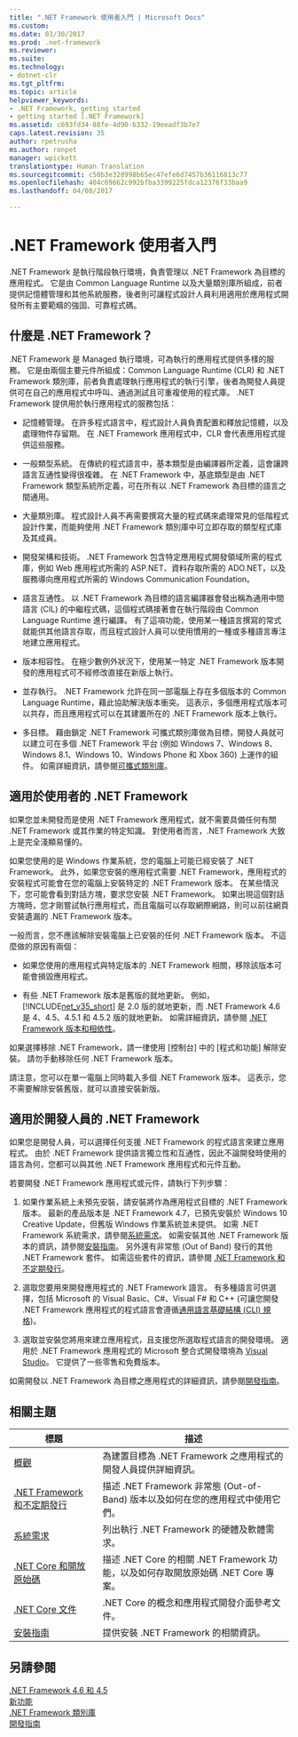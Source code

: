 ```yaml
---
title: ".NET Framework 使用者入門 | Microsoft Docs"
ms.custom: 
ms.date: 03/30/2017
ms.prod: .net-framework
ms.reviewer: 
ms.suite: 
ms.technology:
- dotnet-clr
ms.tgt_pltfrm: 
ms.topic: article
helpviewer_keywords:
- .NET Framework, getting started
- getting started [.NET Framework]
ms.assetid: c693fd34-88fe-4d90-b332-19eeadf3b7e7
caps.latest.revision: 35
author: rpetrusha
ms.author: ronpet
manager: wpickett
translationtype: Human Translation
ms.sourcegitcommit: c50b3e328998b65ec47efe6d7457b36116813c77
ms.openlocfilehash: 404c69662c992bfba3399225fdca12376f33baa9
ms.lasthandoff: 04/08/2017

---
```

# <a name="getting-started-with-the-net-framework"></a>.NET Framework 使用者入門
.NET Framework 是執行階段執行環境，負責管理以 .NET Framework 為目標的應用程式。 它是由 Common Language Runtime 以及大量類別庫所組成，前者提供記憶體管理和其他系統服務，後者則可讓程式設計人員利用適用於應用程式開發所有主要範疇的強固、可靠程式碼。  
  
<a name="Introducing"></a>   
## <a name="what-is-the-net-framework"></a>什麼是 .NET Framework？  
 .NET Framework 是 Managed 執行環境，可為執行的應用程式提供多樣的服務。 它是由兩個主要元件所組成：Common Language Runtime (CLR) 和 .NET Framework 類別庫，前者負責處理執行應用程式的執行引擎，後者為開發人員提供可在自己的應用程式中呼叫、通過測試且可重複使用的程式庫。 .NET Framework 提供用於執行應用程式的服務包括：  
  
-   記憶體管理。 在許多程式語言中，程式設計人員負責配置和釋放記憶體，以及處理物件存留期。 在 .NET Framework 應用程式中，CLR 會代表應用程式提供這些服務。  
  
-   一般類型系統。 在傳統的程式語言中，基本類型是由編譯器所定義，這會讓跨語言互通性變得很複雜。 在 .NET Framework 中，基底類型是由 .NET Framework 類型系統所定義，可在所有以 .NET Framework 為目標的語言之間通用。  
  
-   大量類別庫。 程式設計人員不再需要撰寫大量的程式碼來處理常見的低階程式設計作業，而能夠使用 .NET Framework 類別庫中可立即存取的類型程式庫及其成員。  
  
-   開發架構和技術。 .NET Framework 包含特定應用程式開發領域所需的程式庫，例如 Web 應用程式所需的 ASP.NET、資料存取所需的 ADO.NET，以及服務導向應用程式所需的 Windows Communication Foundation。  
  
-   語言互通性。 以 .NET Framework 為目標的語言編譯器會發出稱為通用中間語言 (CIL) 的中繼程式碼，這個程式碼接著會在執行階段由 Common Language Runtime 進行編譯。 有了這項功能，使用某一種語言撰寫的常式就能供其他語言存取，而且程式設計人員可以使用慣用的一種或多種語言專注地建立應用程式。  
  
-   版本相容性。 在極少數例外狀況下，使用某一特定 .NET Framework 版本開發的應用程式可不經修改直接在新版上執行。  
  
-   並存執行。 .NET Framework 允許在同一部電腦上存在多個版本的 Common Language Runtime，藉此協助解決版本衝突。 這表示，多個應用程式版本可以共存，而且應用程式可以在其建置所在的 .NET Framework 版本上執行。  
  
-   多目標。 藉由鎖定 .NET Framework 可攜式類別庫做為目標，開發人員就可以建立可在多個 .NET Framework 平台 (例如 Windows 7、Windows 8、Windows 8.1、Windows 10、Windows Phone 和 Xbox 360) 上運作的組件。 如需詳細資訊，請參閱[可攜式類別庫](../../../docs/standard/cross-platform/cross-platform-development-with-the-portable-class-library.md)。  
  
<a name="ForUsers"></a>   
## <a name="the-net-framework-for-users"></a>適用於使用者的 .NET Framework  
 如果您並未開發而是使用 .NET Framework 應用程式，就不需要具備任何有關 .NET Framework 或其作業的特定知識。 對使用者而言，.NET Framework 大致上是完全淺顯易懂的。  
  
 如果您使用的是 Windows 作業系統，您的電腦上可能已經安裝了 .NET Framework。 此外，如果您安裝的應用程式需要 .NET Framework，應用程式的安裝程式可能會在您的電腦上安裝特定的 .NET Framework 版本。 在某些情況下，您可能會看到對話方塊，要求您安裝 .NET Framework。 如果出現這個對話方塊時，您才剛嘗試執行應用程式，而且電腦可以存取網際網路，則可以前往網頁安裝遺漏的 .NET Framework 版本。  
  
 一般而言，您不應該解除安裝電腦上已安裝的任何 .NET Framework 版本。 不這麼做的原因有兩個：  
  
-   如果您使用的應用程式與特定版本的 .NET Framework 相關，移除該版本可能會損毀應用程式。  
  
-   有些 .NET Framework 版本是舊版的就地更新。 例如，[!INCLUDE[net_v35_short](../../../includes/net-v35-short-md.md)] 是 2.0 版的就地更新，而 .NET Framework 4.6 是 4、4.5、4.5.1 和 4.5.2 版的就地更新。 如需詳細資訊，請參閱 [.NET Framework 版本和相依性](../../../docs/framework/migration-guide/versions-and-dependencies.md)。  
  
 如果選擇移除 .NET Framework，請一律使用 [控制台] 中的 [程式和功能] 解除安裝。 請勿手動移除任何 .NET Framework 版本。  
  
 請注意，您可以在單一電腦上同時載入多個 .NET Framework 版本。 這表示，您不需要解除安裝舊版，就可以直接安裝新版。  
  
<a name="ForDevelopers"></a>   
## <a name="the-net-framework-for-developers"></a>適用於開發人員的 .NET Framework  
 如果您是開發人員，可以選擇任何支援 .NET Framework 的程式語言來建立應用程式。 由於 .NET Framework 提供語言獨立性和互通性，因此不論開發時使用的語言為何，您都可以與其他 .NET Framework 應用程式和元件互動。  
  
 若要開發 .NET Framework 應用程式或元件，請執行下列步驟：  
  
1.  如果作業系統上未預先安裝，請安裝將作為應用程式目標的 .NET Framework 版本。 最新的產品版本是 .NET Framework 4.7，已預先安裝於 Windows 10 Creative Update，但舊版 Windows 作業系統並未提供。 如需 .NET Framework 系統需求，請參閱[系統需求](../../../docs/framework/get-started/system-requirements.md)。 如需安裝其他 .NET Framework 版本的資訊，請參閱[安裝指南](../../../docs/framework/install/guide-for-developers.md)。 另外還有非常態 (Out of Band) 發行的其他 .NET Framework 套件。 如需這些套件的資訊，請參閱 [.NET Framework 和不定期發行](../../../docs/framework/get-started/the-net-framework-and-out-of-band-releases.md)。  
  
2.  選取您要用來開發應用程式的 .NET Framework 語言。 有多種語言可供選擇，包括 Microsoft 的 Visual Basic、C#、Visual F# 和 C++  (可讓您開發 .NET Framework 應用程式的程式語言會遵循[通用語言基礎結構 (CLI) 規格](http://go.microsoft.com/fwlink/?LinkId=199862))。  
  
3.  選取並安裝您將用來建立應用程式，且支援您所選取程式語言的開發環境。 適用於 .NET Framework 應用程式的 Microsoft 整合式開發環境為 [Visual Studio](http://go.microsoft.com/fwlink/?LinkId=325532)。 它提供了一些零售和免費版本。  
  
 如需開發以 .NET Framework 為目標之應用程式的詳細資訊，請參閱[開發指南](../../../docs/framework/development-guide.md)。  
  
## <a name="related-topics"></a>相關主題  
  
|標題|描述|  
|-----------|-----------------|  
|[概觀](../../../docs/framework/get-started/overview.md)|為建置目標為 .NET Framework 之應用程式的開發人員提供詳細資訊。|  
|[.NET Framework 和不定期發行](../../../docs/framework/get-started/the-net-framework-and-out-of-band-releases.md)|描述 .NET Framework 非常態 (Out-of-Band) 版本以及如何在您的應用程式中使用它們。|  
|[系統需求](../../../docs/framework/get-started/system-requirements.md)|列出執行 .NET Framework 的硬體及軟體需求。|  
|[.NET Core 和開放原始碼](../../../docs/framework/get-started/net-core-and-open-source.md)|描述 .NET Core 的相關 .NET Framework 功能，以及如何存取開放原始碼 .NET Core 專案。|  
|[.NET Core 文件](https://docs.microsoft.com/dotnet/)|.NET Core 的概念和應用程式開發介面參考文件。|  
|[安裝指南](../../../docs/framework/install/guide-for-developers.md)|提供安裝 .NET Framework 的相關資訊。|  
  
## <a name="see-also"></a>另請參閱  
 [.NET Framework 4.6 和 4.5](../../../docs/framework/index.md)   
 [新功能](../../../docs/framework/whats-new/index.md)   
 [.NET Framework 類別庫](http://go.microsoft.com/fwlink/?LinkId=227195)   
 [開發指南](../../../docs/framework/development-guide.md)
